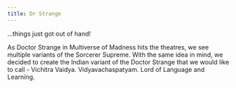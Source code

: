 ```yaml
---
title: Dr Strange
---
```


…things just got out of hand!

As Doctor Strange in Multiverse of Madness hits the theatres, we see multiple variants of the Sorcerer Supreme. With the same idea in mind, we decided to create the Indian variant of the Doctor Strange that we would like to call - Vichitra Vaidya. Vidyavachaspatyam.
Lord of Language and Learning.
